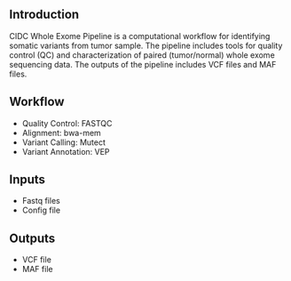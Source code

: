 ## Introduction

CIDC Whole Exome Pipeline is a computational workflow for identifying somatic variants from tumor sample. The pipeline includes 
tools for quality control (QC) and characterization of paired (tumor/normal) whole exome sequencing data.  The outputs of the pipeline includes
VCF files and MAF files.

## Workflow 

- Quality Control: FASTQC
- Alignment: bwa-mem
- Variant Calling: Mutect
- Variant Annotation: VEP

## Inputs 
- Fastq files
- Config file

## Outputs 
- VCF file
- MAF file
